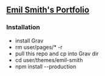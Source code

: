 ## [Emil Smith's Portfolio](http://emilsmith.pro)

### Installation

* install Grav
* rm user/pages/* -r
* pull this repo and cp into Grav dir
* cd user/themes/emil-smith
* npm install --production
